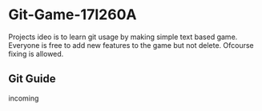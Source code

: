 # Git-Game-17I260A

Projects ideo is to learn git usage by making simple text based game. Everyone is free to add new features to the game but not delete. Ofcourse fixing is allowed. 

## Git Guide

incoming

